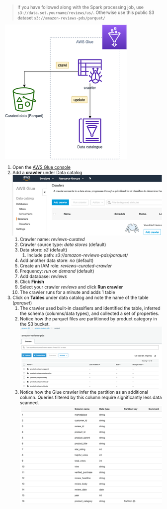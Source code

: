 > If you have followed along with the Spark processing job, use `s3://data.set.yourname/reviews/us/`. Otherwise use this public S3 dataset `s3://amazon-reviews-pds/parquet/`

![06_catalogue](images/06_catalogue.png)

1. Open the [AWS Glue console](https://console.aws.amazon.com/glue/home)
2. Add a **crawler** under Data catalog![crawler](images/crawler.png)
   1. Crawler name: *reviews-curated*
   2. Crawler source type: *data stores* (default)
   3. Data store: *s3* (default)
      1. Include path: *s3://amazon-reviews-pds/parquet/*
   4. Add another data store: *no* (default)
   5. Create an IAM role: *reviews-curated-crawler*
   6. Frequency: *run on demand* (default)
   7. Add database: *reviews*
   8. Click **Finish**
   9.  Select your crawler *reviews* and click **Run crawler**
   10. The crawler runs for a minute and adds 1 table
3.  Click on **Tables** under data catalog and note the name of the table (*parquet*)
    1.  The crawler used built-in classifiers and identified the table, inferred the schema (columns/data types), and collected a set of properties.
    2.  Notice how the parquet files are partitioned by product category in the S3 bucket. ![s3-partitioning](images/s3-partitioning.png)
    3.  Notice how the Glue crawler infer the partition as an additional column. Queries filtered by this column require significantly less data scanned. ![glue-partitioning](images/glue-partitioning.png)